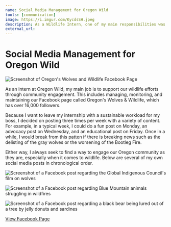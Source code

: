 ```yaml
---
name: Social Media Management for Oregon Wild
tools: [communication]
image: https://i.imgur.com/KycdsSH.jpeg
description: As a Wildlife Intern, one of my main responsibilities was to maintain a Facebook page for Oregon Wild, where I keep 16,000 followers in the loop on everything wildlife.
external_url: 
---
```


# Social Media Management for Oregon Wild

![Screenshot of Oregon's Wolves and Wildlife Facebook Page](https://i.imgur.com/NcY9qmJ.png)

As an intern at Oregon Wild, my main job is to support our wildlife efforts through community engagement. 
This includes managing, monitoring, and maintaining our Facebook page called Oregon's Wolves & Wildlife, which has over 16,000 followers.

Because I want to leave my internship with a sustainable workload for my boss, I decided on posting three times per week with a variety of content.
For example, in a typical week, I could do a fun post on Monday, an advocacy post on Wednesday, and an educational post on Friday.
Once in a while, I would break from this patten if there is breaking news such as the delisting of the gray wolves or the worsening of the Bootleg Fire.

Either way, I always seek to find a way to engage our Oregon community as they are, especially when it comes to wildlife. Below are several of my own social media posts in chronological order.

![Screenshot of a Facebook post regarding the Global Indigenous Council's film on wolves](https://i.imgur.com/XiXG5Yz.png)

![Screenshot of a Facebook post regarding Blue Mountain animals struggling in wildfires](https://i.imgur.com/FaobJ7M.png)

![Screenshot of a Facebook post regarding a black bear being lured out of a tree by jelly donuts and sardines](https://i.imgur.com/V40aD6k.png)

<p class="text-center">

<a class="btn btn-outline-primary" href="https://www.facebook.com/OregonsWolves" target="_blank" role="button">View Facebook Page</a> 
  
</p>
